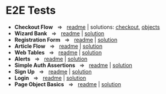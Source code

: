 # E2E Tests

- **Checkout Flow**  ‎ ‎    =>‎‎   ‎ ‎  [readme](https://github.com/TykhonKozachenko/cypress_e2e_demoblaze_page_object/blob/testing/readme.md) | solutions: [checkout](https://github.com/TykhonKozachenko/cypress_e2e_demoblaze_page_object/commit/c8b82c976a7b407e59bc5db2d5d224faf168af7f), [objects](https://github.com/TykhonKozachenko/cypress_e2e_demoblaze_page_object/commit/5a247eede8647b95eeef886ec983bbcbe70aff92)
- **Wizard Bank**  ‎ ‎    =>‎‎   ‎ ‎  [readme](https://github.com/TykhonKozachenko/cypress_e2e_wizard_bank/blob/testing/readme.md) | [solution](https://github.com/TykhonKozachenko/cypress_e2e_wizard_bank/commit/fca24de4727e0484739a136c3d585f45b47a8b84)
- **Registration Form**  ‎ ‎    =>‎‎   ‎ ‎  [readme](https://github.com/TykhonKozachenko/cypress_e2e_student_registration_form/blob/testing/readme.md) | [solution](https://github.com/TykhonKozachenko/cypress_e2e_student_registration_form/commit/3c15ddf8cf3780b30adfe8434ec4010a7307d18d)
- **Article Flow**  ‎ ‎    =>‎‎   ‎ ‎  [readme](https://github.com/TykhonKozachenko/cypress_e2e_article_flow/blob/testing/readme.md) | [solution](https://github.com/TykhonKozachenko/cypress_e2e_article_flow/commit/830371fb134409a2e3c68aff06f7b88ad7c9f7de)
- **Web Tables**  ‎ ‎    =>‎‎   ‎ ‎  [readme](https://github.com/TykhonKozachenko/cypress_e2e_web_tables/blob/testing/README.md) | [solution](https://github.com/TykhonKozachenko/cypress_e2e_web_tables/commit/4d2bcf975090cb60b60256e7a93d6560ef5c20b5)
- **Alerts**  ‎ ‎    =>‎‎   ‎ ‎  [readme](https://github.com/TykhonKozachenko/cypress_e2e_alerts/blob/testing/readme.md) | [solution](https://github.com/TykhonKozachenko/cypress_e2e_alerts/commit/a846a1585367649f283c570e220c7cdac9968b99)
- **Simple Auth Assertions**  ‎ ‎    =>‎‎   ‎ ‎  [readme](https://github.com/TykhonKozachenko/cypress_e2e_simple_auth/blob/testing/readme.md) | [solution](https://github.com/TykhonKozachenko/cypress_e2e_simple_auth/commit/06288705387010a2af08fa009b3a97fd1db1aa86)
- **Sign Up**  ‎ ‎    =>‎‎   ‎ ‎  [readme](https://github.com/TykhonKozachenko/cypress_e2e_signup/blob/testing/README.md) | [solution](https://github.com/TykhonKozachenko/cypress_e2e_signup/commit/602bfd4358bf4152cdc6ddaa652da8d33ee28691)
- **Login**  ‎ ‎    =>‎‎   ‎ ‎  [readme](https://github.com/TykhonKozachenko/cypress_e2e_login/blob/testing/README.md) | [solution](https://github.com/TykhonKozachenko/cypress_e2e_login/commit/adf1a3e84f7143c7f40a580893b238056ea521d9)
- **Page Object Basics**  ‎ ‎    =>‎‎   ‎ ‎  [readme](https://github.com/TykhonKozachenko/page_object/blob/testing/readme.md) | [solution](https://github.com/TykhonKozachenko/page_object/commit/81c228a405e2dfe0d490ae7aef274909fee573c8)
